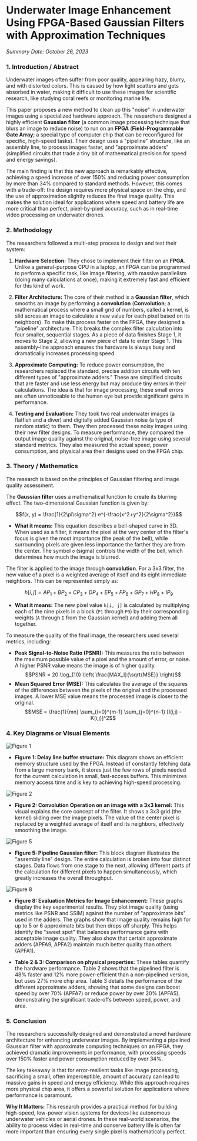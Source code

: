 # Underwater Image Enhancement Using FPGA-Based Gaussian Filters with Approximation Techniques
*Summary Date: October 26, 2023*

### 1. Introduction / Abstract

Underwater images often suffer from poor quality, appearing hazy, blurry, and with distorted colors. This is caused by how light scatters and gets absorbed in water, making it difficult to use these images for scientific research, like studying coral reefs or monitoring marine life.

This paper proposes a new method to clean up this "noise" in underwater images using a specialized hardware approach. The researchers designed a highly efficient **Gaussian filter** (a common image processing technique that blurs an image to reduce noise) to run on an **FPGA** (**Field-Programmable Gate Array**; a special type of computer chip that can be reconfigured for specific, high-speed tasks). Their design uses a "pipeline" structure, like an assembly line, to process images faster, and "approximate adders" (simplified circuits that trade a tiny bit of mathematical precision for speed and energy savings).

The main finding is that this new approach is remarkably effective, achieving a speed increase of over 150% and reducing power consumption by more than 34% compared to standard methods. However, this comes with a trade-off: the design requires more physical space on the chip, and the use of approximation slightly reduces the final image quality. This makes the solution ideal for applications where speed and battery life are more critical than perfect, pixel-by-pixel accuracy, such as in real-time video processing on underwater drones.

### 2. Methodology

The researchers followed a multi-step process to design and test their system:

1.  **Hardware Selection:** They chose to implement their filter on an **FPGA**. Unlike a general-purpose CPU in a laptop, an FPGA can be programmed to perform a specific task, like image filtering, with massive parallelism (doing many calculations at once), making it extremely fast and efficient for this kind of work.

2.  **Filter Architecture:** The core of their method is a **Gaussian filter**, which smooths an image by performing a **convolution** (**Convolution**; a mathematical process where a small grid of numbers, called a kernel, is slid across an image to calculate a new value for each pixel based on its neighbors). To make this process faster on the FPGA, they designed a "pipeline" architecture. This breaks the complex filter calculation into four smaller, sequential stages. As a piece of data finishes Stage 1, it moves to Stage 2, allowing a new piece of data to enter Stage 1. This assembly-line approach ensures the hardware is always busy and dramatically increases processing speed.

3.  **Approximate Computing:** To reduce power consumption, the researchers replaced the standard, precise addition circuits with ten different types of "approximate adders." These are simplified circuits that are faster and use less energy but may produce tiny errors in their calculations. The idea is that for image processing, these small errors are often unnoticeable to the human eye but provide significant gains in performance.

4.  **Testing and Evaluation:** They took two real underwater images (a flatfish and a diver) and digitally added Gaussian noise (a type of random static) to them. They then processed these noisy images using their new filter designs. To measure performance, they compared the output image quality against the original, noise-free image using several standard metrics. They also measured the actual speed, power consumption, and physical area their designs used on the FPGA chip.

### 3. Theory / Mathematics

The research is based on the principles of Gaussian filtering and image quality assessment.

The **Gaussian filter** uses a mathematical function to create its blurring effect. The two-dimensional Gaussian function is given by:

$$f(x, y) = \frac{1}{2\pi\sigma^2} e^{-\frac{x^2+y^2}{2\sigma^2}}$$

*   **What it means:** This equation describes a bell-shaped curve in 3D. When used as a filter, it means the pixel at the very center of the filter's focus is given the most importance (the peak of the bell), while surrounding pixels are given less importance the farther they are from the center. The symbol `σ` (sigma) controls the width of the bell, which determines how much the image is blurred.

The filter is applied to the image through **convolution**. For a 3x3 filter, the new value of a pixel is a weighted average of itself and its eight immediate neighbors. This can be represented simply as:

$$h[i, j] = AP_1 + BP_2 + CP_3 + DP_4 + EP_5 + FP_6 + GP_7 + HP_8 + IP_9$$

*   **What it means:** The new pixel value `h[i, j]` is calculated by multiplying each of the nine pixels in a block (`P1` through `P9`) by their corresponding weights (`A` through `I` from the Gaussian kernel) and adding them all together.

To measure the quality of the final image, the researchers used several metrics, including:

*   **Peak Signal-to-Noise Ratio (PSNR):** This measures the ratio between the maximum possible value of a pixel and the amount of error, or noise. A higher PSNR value means the image is of higher quality.
    $$PSNR = 20 \log_{10} \left( \frac{MAX_I}{\sqrt{MSE}} \right)$$
*   **Mean Squared Error (MSE):** This calculates the average of the squares of the differences between the pixels of the original and the processed images. A lower MSE value means the processed image is closer to the original.
    $$MSE = \frac{1}{mn} \sum_{i=0}^{m-1} \sum_{j=0}^{n-1} [I(i,j) - K(i,j)]^2$$

### 4. Key Diagrams or Visual Elements

![Figure 1](output_images/figure_1.png)
-   **Figure 1: Delay line buffer structure:** This diagram shows an efficient memory structure used by the FPGA. Instead of constantly fetching data from a large memory bank, it stores just the few rows of pixels needed for the current calculation in small, fast-access buffers. This minimizes memory access time and is key to achieving high-speed processing.

![Figure 2](output_images/figure_2.png)
-   **Figure 2: Convolution Operation on an image with a 3x3 kernel:** This visual explains the core concept of the filter. It shows a 3x3 grid (the kernel) sliding over the image pixels. The value of the center pixel is replaced by a weighted average of itself and its neighbors, effectively smoothing the image.

![Figure 5](output_images/figure_5.png)
-   **Figure 5: Pipeline Gaussian filter:** This block diagram illustrates the "assembly line" design. The entire calculation is broken into four distinct stages. Data flows from one stage to the next, allowing different parts of the calculation for different pixels to happen simultaneously, which greatly increases the overall throughput.

![Figure 8](output_images/figure_8.png)
-   **Figure 8: Evaluation Metrics for Image Enhancement:** These graphs display the key experimental results. They plot image quality (using metrics like PSNR and SSIM) against the number of "approximate bits" used in the adders. The graphs show that image quality remains high for up to 5 or 6 approximate bits but then drops off sharply. This helps identify the "sweet spot" that balances performance gains with acceptable image quality. They also show that certain approximate adders (APFA9, APFA2) maintain much better quality than others (APFA1).

-   **Table 2 & 3: Comparison on physical properties:** These tables quantify the hardware performance. Table 2 shows that the pipelined filter is 48% faster and 12% more power-efficient than a non-pipelined version, but uses 27% more chip area. Table 3 details the performance of the different approximate adders, showing that some designs can boost speed by over 70% (APFA7) or reduce power by over 20% (APFA5), demonstrating the significant trade-offs between speed, power, and area.

### 5. Conclusion

The researchers successfully designed and demonstrated a novel hardware architecture for enhancing underwater images. By implementing a pipelined Gaussian filter with approximate computing techniques on an FPGA, they achieved dramatic improvements in performance, with processing speeds over 150% faster and power consumption reduced by over 34%.

The key takeaway is that for error-resilient tasks like image processing, sacrificing a small, often imperceptible, amount of accuracy can lead to massive gains in speed and energy efficiency. While this approach requires more physical chip area, it offers a powerful solution for applications where performance is paramount.

**Why It Matters:** This research provides a practical method for building high-speed, low-power vision systems for devices like autonomous underwater vehicles or aerial drones. In these real-world scenarios, the ability to process video in real-time and conserve battery life is often far more important than ensuring every single pixel is mathematically perfect.